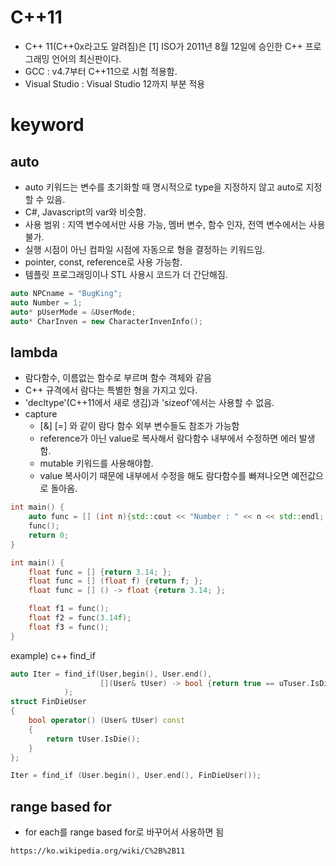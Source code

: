 
# C++11

* C++ 11(C++0x라고도 알려짐)은 [1] ISO가 2011년 8월 12일에 승인한 C++ 프로그래밍 언어의 최신판이다.
 * GCC : v4.7부터 C++11으로 시험 적용함.
 * Visual Studio : Visual Studio 12까지 부분 적용

# keyword
## auto

* auto 키워드는 변수를 초기화할 때 명시적으로 type을 지정하지 않고 auto로 지정할 수 있음.
* C#, Javascript의 var와 비슷함.
* 사용 범위 : 지역 변수에서만 사용 가능, 멤버 변수, 함수 인자, 전역 변수에서는 사용 불가.
* 실행 시점이 아닌 컴파일 시점에 자동으로 형을 결정하는 키워드임.
* pointer, const, reference로 사용 가능함.
* 템플릿 프로그래밍이나 STL 사용시 코드가 더 간단해짐.



```c++
auto NPCname = "BugKing";
auto Number = 1;
auto* pUserMode = &UserMode;
auto* CharInven = new CharacterInvenInfo();
```

## lambda
 
* 람다함수, 이름없는 함수로 부르며 함수 객체와 같음
* C++ 규격에서 람다는 특별한 형을 가지고 있다.
* 'decltype'(C++11에서 새로 생김)과 'sizeof'에서는 사용할 수 없음.
* capture
	* [&] [=] 와 같이 람다 함수 외부 변수들도 참조가 가능함
	* reference가 아닌 value로 복사해서 람다함수 내부에서 수정하면 에러 발생함.
	* mutable 키워드를 사용해야함.
	* value 복사이기 때문에 내부에서 수정을 해도 람다함수를 빠져나오면 예전값으로 돌아옴.

```c++
int main() {
    auto func = [] (int n){std::cout << "Number : " << n << std::endl; };
    func();
    return 0;
}

int main() {
    float func = [] {return 3.14; };
    float func = [] (float f) {return f; };
    float func = [] () -> float {return 3.14; };

    float f1 = func();
    float f2 = func(3.14f);
    float f3 = func();
}
```

example) c++ find_if 

```c++
auto Iter = find_if(User,begin(), User.end(),
                    [](User& tUser) -> bool {return true == uTuser.IsDie(); }
            );
struct FinDieUser
{
    bool operator() (User& tUser) const
    {
        return tUser.IsDie();
    }
};

Iter = find_if (User.begin(), User.end(), FinDieUser());
```

## range based for
* for each를 range based for로 바꾸어서 사용하면 됨








``` reference 
https://ko.wikipedia.org/wiki/C%2B%2B11
```
